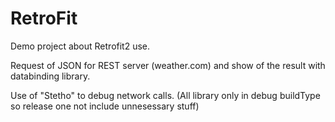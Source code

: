 # RetroFit

Demo project about Retrofit2 use.

Request of JSON for REST server (weather.com) and show of the result with databinding library.

Use of "Stetho" to debug network calls.
(All library only in debug buildType so release one not include unnesessary stuff)
